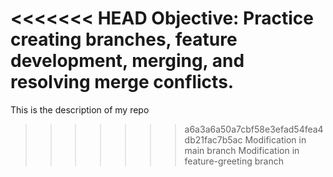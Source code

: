 <<<<<<< HEAD
Objective: Practice creating branches, feature development, merging, and resolving merge conflicts.
=======
This is the description of my repo
>>>>>>> a6a3a6a50a7cbf58e3efad54fea4db21fac7b5ac
Modification in main branch
Modification in feature-greeting branch
